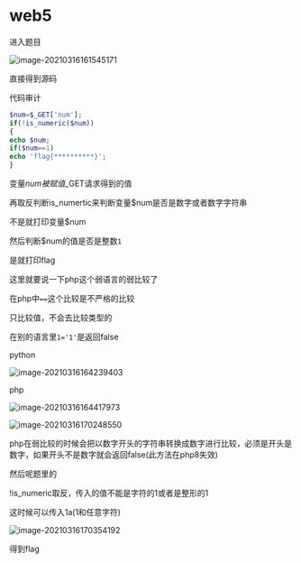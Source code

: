 # web5

进入题目

![image-20210316161545171](../../../image/bugku/image-20210316161545171.png)

直接得到源码

代码审计

```php
$num=$_GET['num'];
if(!is_numeric($num))
{
echo $num;
if($num==1)
echo 'flag{**********}';
}
```

变量$num被赋值$_GET请求得到的值

再取反判断is_numertic来判断变量$num是否是数字或者数字字符串

不是就打印变量$num

然后判断$num的值是否是整数`1`

是就打印flag

这里就要说一下php这个弱语言的弱比较了

在php中`==`这个比较是不严格的比较

只比较值，不会去比较类型的

在别的语言里`1='1'`是返回false

python

![image-20210316164239403](../../../image/bugku/image-20210316164239403.png)

php

![image-20210316164417973](../../../image/bugku/image-20210316164417973.png)

![image-20210316170248550](../../../image/bugku/image-20210316170248550.png)

php在弱比较的时候会把以数字开头的字符串转换成数字进行比较，必须是开头是数字，如果开头不是数字就会返回false(此方法在php8失效)

然后呢题里的

!is_numeric取反，传入的值不能是字符的1或者是整形的1

这时候可以传入1a(1和任意字符)

![image-20210316170354192](../../../image/bugku/image-20210316170354192.png)

得到flag

